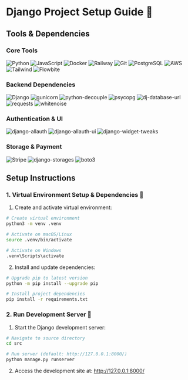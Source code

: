 # Django Project Setup Guide 🚀

## Tools & Dependencies
<div align="left">

### Core Tools
![Python](https://img.shields.io/badge/Python-3776AB?style=flat&logo=python&logoColor=white)
![JavaScript](https://img.shields.io/badge/JavaScript-F7DF1E?style=flat&logo=javascript&logoColor=black)
![Docker](https://img.shields.io/badge/Docker-2496ED?style=flat&logo=docker&logoColor=white)
![Railway](https://img.shields.io/badge/Railway-0B0D0E?style=flat&logo=railway&logoColor=white)
![Git](https://img.shields.io/badge/Git-171515?style=flat&logo=git&logoColor=white)
![PostgreSQL](https://img.shields.io/badge/PostgreSQL-32648C?style=flat&logo=postgresql&logoColor=white)
![AWS](https://img.shields.io/badge/AWS-FF9900?style=flat&logo=amazonwebservices&logoColor=white)
![Tailwind](https://img.shields.io/badge/Tailwind-38B2AC?style=flat&logo=tailwindcss&logoColor=white)
![Flowbite](https://img.shields.io/badge/Flowbite-1A56DB?style=flat&logo=flowbite&logoColor=white)

### Backend Dependencies
![Django](https://img.shields.io/badge/Django%20|%20v5.0.9-092E20?style=flat&logo=django&logoColor=white)
![gunicorn](https://img.shields.io/badge/gunicorn%20|%20v23.0.0-499848?style=flat&logo=gunicorn&logoColor=white)
![python-decouple](https://img.shields.io/badge/python--decouple%20|%20v3.8-3776AB?style=flat&logo=python&logoColor=white)
![psycopg](https://img.shields.io/badge/psycopg%20|%20v3.2.3-336791?style=flat&logo=postgresql&logoColor=white)
![dj-database-url](https://img.shields.io/badge/dj--database--url%20|%20v2.3.0-003545?style=flat&logo=django&logoColor=white)
![requests](https://img.shields.io/badge/requests%20|%20v2.32.3-3776AB?style=flat&logo=python&logoColor=white)
![whitenoise](https://img.shields.io/badge/whitenoise%20|%20v6.8.2-000000?style=flat&logo=python&logoColor=white)

### Authentication & UI
![django-allauth](https://img.shields.io/badge/django--allauth%20|%20v65.1.0-092E20?style=flat&logo=django&logoColor=white)
![django-allauth-ui](https://img.shields.io/badge/django--allauth--ui%20|%20v1.5.1-092E20?style=flat&logo=django&logoColor=white)
![django-widget-tweaks](https://img.shields.io/badge/django--widget--tweaks%20|%20v1.5.0-092E20?style=flat&logo=django&logoColor=white)

### Storage & Payment
![Stripe](https://img.shields.io/badge/Stripe%20|%20v11.2.0-008CDD?style=flat&logo=stripe&logoColor=white)
![django-storages](https://img.shields.io/badge/django--storages%20|%20v1.14.4-092E20?style=flat&logo=django&logoColor=white)
![boto3](https://img.shields.io/badge/boto3%20|%20v1.35.54-FF9900?style=flat&logo=amazonwebservices&logoColor=white)

</div>

## Setup Instructions

### 1. Virtual Environment Setup & Dependencies 🔧
1. Create and activate virtual environment:
  ```bash
  # Create virtual environment
  python3 -m venv .venv

  # Activate on macOS/Linux
  source .venv/bin/activate
  
  # Activate on Windows
  .venv\Scripts\activate
  ```

2. Install and update dependencies:
  ```bash
  # Upgrade pip to latest version
  python -m pip install --upgrade pip

  # Install project dependencies
  pip install -r requirements.txt
  ```

### 2. Run Development Server 🚀
1. Start the Django development server:
  ```bash
  # Navigate to source directory
  cd src

  # Run server (default: http://127.0.0.1:8000/)
  python manage.py runserver
  ```

2. Access the development site at: http://127.0.0.1:8000/